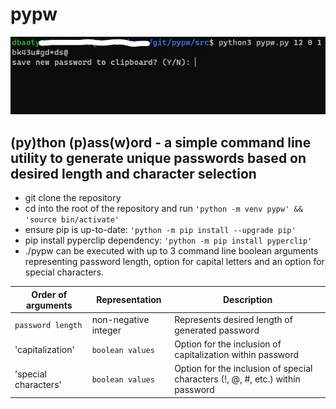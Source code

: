 # pypw
![Alt text](/assets/screenshot.jpg?raw=true "pypw")

## (py)thon (p)ass(w)ord - a simple command line utility to generate unique passwords based on desired length and character selection

- git clone the repository
- cd into the root of the repository and run ```'python -m venv pypw' && 'source bin/activate'```
- ensure pip is up-to-date: ```'python -m pip install --upgrade pip'```
- pip install pyperclip dependency: ```'python -m pip install pyperclip'```
- ./pypw can be executed with up to 3 command line boolean arguments representing password length, option for capital letters and an option for special characters.

| Order of arguments | Representation | Description |
| --- | --- | --- |
| `password length` | non-negative integer | Represents desired length of generated password |
| 'capitalization' | `boolean values` | Option for the inclusion of capitalization within password |
| 'special characters' | `boolean values` | Option for the inclusion of special characters (!, @, #, etc.) within password |

